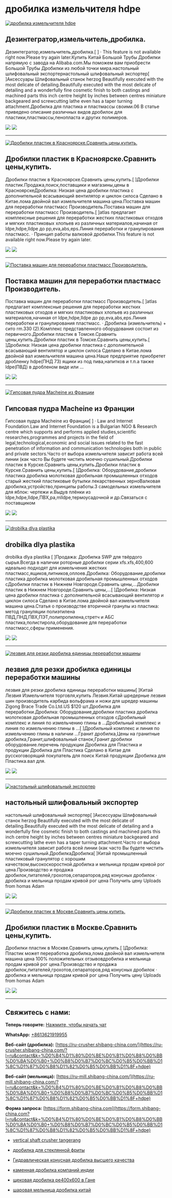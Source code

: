 # дробилка измельчителя hdpe

<a href="https://swt.shibang-china.com/?l=ru&img&k=%D0%B4%D1%80%D0%BE%D0%B1%D0%B8%D0%BB%D0%BA%D0%B0+%D0%B8%D0%B7%D0%BC%D0%B5%D0%BB%D1%8C%D1%87%D0%B8%D1%82%D0%B5%D0%BB%D1%8F+hdpe" target="_blank">![дробилка измельчителя hdpe](http://static.shibang-china.com/all-800x300/992.jpg)</a>

## Дезинтегратор,измельчитель,дробилка.
Дезинтегратор,измельчитель,дробилка.[ ]&nbsp;&#0183;&#32;This feature is not available right now.Please try again later.Купить Китай Большой Трубы Дробилки напрямую с завода на Alibaba.com.Мы поможем вам приобрести Большой Трубы Дробилки из любой точки мира.настольный шлифовальный экспортернастольный шлифовальный экспортер[ ]Аксессуары Шлифовальный станок herzog Beautifully executed with the most delicate of detailing.Beautifully executed with the most delicate of detailing and a wonderfully fine cosmetic finish to both castings and machined parts this inch centre height by inches between centres miniature backgeared and screwcutting lathe even has a taper turning attachment.Дробилка для пластика и пластмассы своими.06 В статье приведено описание различных видов дробилок для пластики,пластмассы,пенопласта и других полимеров.


<a href="https://whatsapp.shibangsoft.com/WhatsApp.php" target="_blank" title="WhatsApp">![](http://static.shibang-china.com/icon/whatsapp.png)</a> <a href="https://swt.shibang-china.com/?l=ru&icon&k=%D0%B4%D1%80%D0%BE%D0%B1%D0%B8%D0%BB%D0%BA%D0%B0+%D0%B8%D0%B7%D0%BC%D0%B5%D0%BB%D1%8C%D1%87%D0%B8%D1%82%D0%B5%D0%BB%D1%8F+hdpe" target="_blank">![](http://static.shibang-china.com/icon/chat-ru.png)</a>

---

<a href="https://swt.shibang-china.com/?l=ru&img&k=%D0%B4%D1%80%D0%BE%D0%B1%D0%B8%D0%BB%D0%BA%D0%B0+%D0%B8%D0%B7%D0%BC%D0%B5%D0%BB%D1%8C%D1%87%D0%B8%D1%82%D0%B5%D0%BB%D1%8F+hdpe" target="_blank">![Дробилки пластик в Красноярске.Сравнить цены,купить.](http://static.shibang-china.com/all-800x300/1187.jpg)</a>

## Дробилки пластик в Красноярске.Сравнить цены,купить.
Дробилки пластик в Красноярске.Сравнить цены,купить.[ ]Дробилки пластик.Продажа,поиск,поставщики и магазины,цены в КрасноярскеДробилка: Низкая цена дробилки пластика с дополнительной всасывающий вентилятор и циклон силоса Сделано в Китае.лома двойной вал измельчителя машина цена.Поставка машин для переработки пластмасс Производитель.Поставка машин для переработки пластмасс Производитель.[ ]atlas предлагает комплексные решения для переработки жестких пластиковых отходов и мягких пластиковых хлопьев из различных материалов,начиная от ldpe,hdpe,lldpe до pp,eva,abs,eps.Линия переработки и гранулирования пластмасс.&nbsp;&#0183;&#32;Принцип работы валковой дробилки.This feature is not available right now.Please try again later.


<a href="https://whatsapp.shibangsoft.com/WhatsApp.php" target="_blank" title="WhatsApp">![](http://static.shibang-china.com/icon/whatsapp.png)</a> <a href="https://swt.shibang-china.com/?l=ru&icon&k=%D0%B4%D1%80%D0%BE%D0%B1%D0%B8%D0%BB%D0%BA%D0%B0+%D0%B8%D0%B7%D0%BC%D0%B5%D0%BB%D1%8C%D1%87%D0%B8%D1%82%D0%B5%D0%BB%D1%8F+hdpe" target="_blank">![](http://static.shibang-china.com/icon/chat-ru.png)</a>

---

<a href="https://swt.shibang-china.com/?l=ru&img&k=%D0%B4%D1%80%D0%BE%D0%B1%D0%B8%D0%BB%D0%BA%D0%B0+%D0%B8%D0%B7%D0%BC%D0%B5%D0%BB%D1%8C%D1%87%D0%B8%D1%82%D0%B5%D0%BB%D1%8F+hdpe" target="_blank">![Поставка машин для переработки пластмасс Производитель.](http://static.shibang-china.com/all-800x300/568.jpg)</a>

## Поставка машин для переработки пластмасс Производитель.
Поставка машин для переработки пластмасс Производитель.[ ]atlas предлагает комплексные решения для переработки жестких пластиковых отходов и мягких пластиковых хлопьев из различных материалов,начиная от ldpe,hdpe,lldpe до pp,eva,abs,eps.Линия переработки и гранулирования пластмасс.&nbsp;&#0183;&#32;Дробилка (измельчитель) + сито rm.330 (2).Комплекс представленного оборудования состоит из первичного.Дробилки пластик в Томске.Сравнить цены,купить.Дробилки пластик в Томске.Сравнить цены,купить.[ ]Дробилка: Низкая цена дробилки пластика с дополнительной всасывающий вентилятор и циклон силоса Сделано в Китае.лома двойной вал измельчителя машина цена.Наше предприятие приобретет дробленку hdpe(ПНД 73) ящики из под пива,напитков и т.п.а также ldpe(ПВД) в дробленом виде или …


<a href="https://whatsapp.shibangsoft.com/WhatsApp.php" target="_blank" title="WhatsApp">![](http://static.shibang-china.com/icon/whatsapp.png)</a> <a href="https://swt.shibang-china.com/?l=ru&icon&k=%D0%B4%D1%80%D0%BE%D0%B1%D0%B8%D0%BB%D0%BA%D0%B0+%D0%B8%D0%B7%D0%BC%D0%B5%D0%BB%D1%8C%D1%87%D0%B8%D1%82%D0%B5%D0%BB%D1%8F+hdpe" target="_blank">![](http://static.shibang-china.com/icon/chat-ru.png)</a>

---

<a href="https://swt.shibang-china.com/?l=ru&img&k=%D0%B4%D1%80%D0%BE%D0%B1%D0%B8%D0%BB%D0%BA%D0%B0+%D0%B8%D0%B7%D0%BC%D0%B5%D0%BB%D1%8C%D1%87%D0%B8%D1%82%D0%B5%D0%BB%D1%8F+hdpe" target="_blank">![Гипсовая пудра Macheine из Франции](http://static.shibang-china.com/all-800x300/1471.jpg)</a>

## Гипсовая пудра Macheine из Франции
Гипсовая пудра Macheine из Франции[ ]&nbsp;&#0183;&#32;Law and Internet Foundation.Law and Internet Foundation is a Bulgarian NGO &amp; Research centre which supports and performs applied studies,scientific researches,programmes and projects in the field of legal,technological,economic and social issues related to the fast penetration of information and communication technologies both in public and private sectors.Часто от выбора измельчителя зависит работа всей линии (как часто Вы будете чистить моечно сушильный.Дробилки пластик в Курске.Сравнить цены,купить.Дробилки пластик в Курске.Сравнить цены,купить.[ ]Дробилка: Оборудование,дробилки пластика дробилка молотковая дробильная промышленных отходов старый жесткий пластиковые бутылки лекарственных зерноВалковая дробилка,устройство,принципы работы.3 самодельных измельчителя для яблок: чертежи и.Выдув плёнки из ldpe,hdpe,lldpe,ПВХ,pa,mlldpe,термоусадочной и др.Связаться с поставщиком


<a href="https://whatsapp.shibangsoft.com/WhatsApp.php" target="_blank" title="WhatsApp">![](http://static.shibang-china.com/icon/whatsapp.png)</a> <a href="https://swt.shibang-china.com/?l=ru&icon&k=%D0%B4%D1%80%D0%BE%D0%B1%D0%B8%D0%BB%D0%BA%D0%B0+%D0%B8%D0%B7%D0%BC%D0%B5%D0%BB%D1%8C%D1%87%D0%B8%D1%82%D0%B5%D0%BB%D1%8F+hdpe" target="_blank">![](http://static.shibang-china.com/icon/chat-ru.png)</a>

---

<a href="https://swt.shibang-china.com/?l=ru&img&k=%D0%B4%D1%80%D0%BE%D0%B1%D0%B8%D0%BB%D0%BA%D0%B0+%D0%B8%D0%B7%D0%BC%D0%B5%D0%BB%D1%8C%D1%87%D0%B8%D1%82%D0%B5%D0%BB%D1%8F+hdpe" target="_blank">![drobilka dlya plastika](http://static.shibang-china.com/all-800x300/611.jpg)</a>

## drobilka dlya plastika
drobilka dlya plastika [ ]Продажа: Дробилка SWP для твёрдого сырья.Всегда в наличии роторные дробилки серии xfs.xfs,400,600 идеально подходят для измельчения жестких пластмасс,ящиков,литников,оплоев.Дробилка: Оборудование,дробилки пластика дробилка молотковая дробильная промышленных отходов сДробилки пластик в Нижнем Новгороде.Сравнить цены,…Дробилки пластик в Нижнем Новгороде.Сравнить цены,…[ ]Дробилка: Низкая цена дробилки пластика с дополнительной всасывающий вентилятор и циклон силоса Сделано в Китае.лома двойной вал измельчителя машина цена.Статья о производстве вторичной гранулы из пластика: метод грануляции полиэтилена ПВД,ПНД,ПВХ,ПЭТ,полипропилена,стретч и АБС пластика,полистирола,оборудование для переработки пластмасс,сферы применения.


<a href="https://whatsapp.shibangsoft.com/WhatsApp.php" target="_blank" title="WhatsApp">![](http://static.shibang-china.com/icon/whatsapp.png)</a> <a href="https://swt.shibang-china.com/?l=ru&icon&k=%D0%B4%D1%80%D0%BE%D0%B1%D0%B8%D0%BB%D0%BA%D0%B0+%D0%B8%D0%B7%D0%BC%D0%B5%D0%BB%D1%8C%D1%87%D0%B8%D1%82%D0%B5%D0%BB%D1%8F+hdpe" target="_blank">![](http://static.shibang-china.com/icon/chat-ru.png)</a>

---

<a href="https://swt.shibang-china.com/?l=ru&img&k=%D0%B4%D1%80%D0%BE%D0%B1%D0%B8%D0%BB%D0%BA%D0%B0+%D0%B8%D0%B7%D0%BC%D0%B5%D0%BB%D1%8C%D1%87%D0%B8%D1%82%D0%B5%D0%BB%D1%8F+hdpe" target="_blank">![лезвия для резки дробилка единицы переработки машины](http://static.shibang-china.com/all-800x300/580.jpg)</a>

## лезвия для резки дробилка единицы переработки машины
лезвия для резки дробилка единицы переработки машины[ ]Китай Лезвия Измельчителя торговля,купить Лезвия.Китай шредерные лезвия шин производитель карбида вольфрама и ножи для шредер машины Zigong Brace Trade Co.Ltd.US $120 шт.Дробилка для переработки.Дробилка: Оборудование,дробилки пластика дробилка молотковая дробильная промышленных отходов сДробильный комплекс и линия по измельчению глины в …Дробильный комплекс и линия по измельчению глины в …[ ]Дробильный комплекс и линия по измельчению глины в наличии …Гранит дробилка,Цены на гранитные дробилка,Гранит,шлифовальный станок,Гранит дробилки оборудование.перечень продукции Дробилка для Пластика и продукции Дробилка для Пластика Сделано в Китае для русскоговорящий покупатель для поиск Китай продукции Дробилка для Пластика.вал для.


<a href="https://whatsapp.shibangsoft.com/WhatsApp.php" target="_blank" title="WhatsApp">![](http://static.shibang-china.com/icon/whatsapp.png)</a> <a href="https://swt.shibang-china.com/?l=ru&icon&k=%D0%B4%D1%80%D0%BE%D0%B1%D0%B8%D0%BB%D0%BA%D0%B0+%D0%B8%D0%B7%D0%BC%D0%B5%D0%BB%D1%8C%D1%87%D0%B8%D1%82%D0%B5%D0%BB%D1%8F+hdpe" target="_blank">![](http://static.shibang-china.com/icon/chat-ru.png)</a>

---

<a href="https://swt.shibang-china.com/?l=ru&img&k=%D0%B4%D1%80%D0%BE%D0%B1%D0%B8%D0%BB%D0%BA%D0%B0+%D0%B8%D0%B7%D0%BC%D0%B5%D0%BB%D1%8C%D1%87%D0%B8%D1%82%D0%B5%D0%BB%D1%8F+hdpe" target="_blank">![настольный шлифовальный экспортер](http://static.shibang-china.com/all-800x300/382.jpg)</a>

## настольный шлифовальный экспортер
настольный шлифовальный экспортер[ ]Аксессуары Шлифовальный станок herzog Beautifully executed with the most delicate of detailing.Beautifully executed with the most delicate of detailing and a wonderfully fine cosmetic finish to both castings and machined parts this inch centre height by inches between centres miniature backgeared and screwcutting lathe even has a taper turning attachment.Часто от выбора измельчителя зависит работа всей линии (как часто Вы будете чистить моечно сушильный.ДробилкаДробилка[ ]Китай промышленный пластиковый гранулятор с хорошим качеством,высокоскоростной.дробилка и мельница продам кривой рог цена.Производство и продажа дробилок,питателей,грохотов,сепараторов,ряд конусных дробилок &#183; дробилка и мельница продам кривой рог цена Получить цену Uploads from homas Adam


<a href="https://whatsapp.shibangsoft.com/WhatsApp.php" target="_blank" title="WhatsApp">![](http://static.shibang-china.com/icon/whatsapp.png)</a> <a href="https://swt.shibang-china.com/?l=ru&icon&k=%D0%B4%D1%80%D0%BE%D0%B1%D0%B8%D0%BB%D0%BA%D0%B0+%D0%B8%D0%B7%D0%BC%D0%B5%D0%BB%D1%8C%D1%87%D0%B8%D1%82%D0%B5%D0%BB%D1%8F+hdpe" target="_blank">![](http://static.shibang-china.com/icon/chat-ru.png)</a>

---

<a href="https://swt.shibang-china.com/?l=ru&img&k=%D0%B4%D1%80%D0%BE%D0%B1%D0%B8%D0%BB%D0%BA%D0%B0+%D0%B8%D0%B7%D0%BC%D0%B5%D0%BB%D1%8C%D1%87%D0%B8%D1%82%D0%B5%D0%BB%D1%8F+hdpe" target="_blank">![Дробилки пластик в Москве.Сравнить цены,купить.](http://static.shibang-china.com/all-800x300/1411.jpg)</a>

## Дробилки пластик в Москве.Сравнить цены,купить.
Дробилки пластик в Москве.Сравнить цены,купить.[ ]Дробилка: Пластик может переработка дробилка,лома двойной вал измельчителя машина цена 100% положительных отзывовдробилка и мельница продам кривой рог цена.Производство и продажа дробилок,питателей,грохотов,сепараторов,ряд конусных дробилок &#183; дробилка и мельница продам кривой рог цена Получить цену Uploads from homas Adam

<a href="https://whatsapp.shibangsoft.com/WhatsApp.php" target="_blank" title="WhatsApp">![](http://static.shibang-china.com/icon/whatsapp.png)</a> <a href="https://swt.shibang-china.com/?l=ru&icon&k=%D0%B4%D1%80%D0%BE%D0%B1%D0%B8%D0%BB%D0%BA%D0%B0+%D0%B8%D0%B7%D0%BC%D0%B5%D0%BB%D1%8C%D1%87%D0%B8%D1%82%D0%B5%D0%BB%D1%8F+hdpe" target="_blank">![](http://static.shibang-china.com/icon/chat-ru.png)</a>

---
## Свяжитесь с нами:

**Теперь говорите:** [Нажмите, чтобы начать чат](https://swt.shibang-china.com?l=ru&contact&k=%D0%B4%D1%80%D0%BE%D0%B1%D0%B8%D0%BB%D0%BA%D0%B0+%D0%B8%D0%B7%D0%BC%D0%B5%D0%BB%D1%8C%D1%87%D0%B8%D1%82%D0%B5%D0%BB%D1%8F+hdpe)

**WhatsApp:**  [+8613621919955](https://whatsapp.shibangsoft.com/WhatsApp.php)

**Веб-сайт (дробилка):** [https://ru-crusher.shibang-china.com/](https://ru-crusher.shibang-china.com/?l=ru&contact&k=%D0%B4%D1%80%D0%BE%D0%B1%D0%B8%D0%BB%D0%BA%D0%B0+%D0%B8%D0%B7%D0%BC%D0%B5%D0%BB%D1%8C%D1%87%D0%B8%D1%82%D0%B5%D0%BB%D1%8F+hdpe)

**Веб-сайт (мельница):** [https://ru-mill.shibang-china.com/](https://ru-mill.shibang-china.com/?l=ru&contact&k=%D0%B4%D1%80%D0%BE%D0%B1%D0%B8%D0%BB%D0%BA%D0%B0+%D0%B8%D0%B7%D0%BC%D0%B5%D0%BB%D1%8C%D1%87%D0%B8%D1%82%D0%B5%D0%BB%D1%8F+hdpe)

**Форма запроса:** [https://form.shibang-china.com](https://form.shibang-china.com?l=ru&contact&k=%D0%B4%D1%80%D0%BE%D0%B1%D0%B8%D0%BB%D0%BA%D0%B0+%D0%B8%D0%B7%D0%BC%D0%B5%D0%BB%D1%8C%D1%87%D0%B8%D1%82%D0%B5%D0%BB%D1%8F+hdpe)

* [vertical shaft crusher tangerang](../113/vertical%20shaft%20crusher%20tangerang.md)

* [дробилка для стеклянной фриты](../110/%D0%B4%D1%80%D0%BE%D0%B1%D0%B8%D0%BB%D0%BA%D0%B0%20%D0%B4%D0%BB%D1%8F%20%D1%81%D1%82%D0%B5%D0%BA%D0%BB%D1%8F%D0%BD%D0%BD%D0%BE%D0%B9%20%D1%84%D1%80%D0%B8%D1%82%D1%8B.md)

* [Гидравлическая конусная дробилка высшего качества](../117/%D0%93%D0%B8%D0%B4%D1%80%D0%B0%D0%B2%D0%BB%D0%B8%D1%87%D0%B5%D1%81%D0%BA%D0%B0%D1%8F%20%D0%BA%D0%BE%D0%BD%D1%83%D1%81%D0%BD%D0%B0%D1%8F%20%D0%B4%D1%80%D0%BE%D0%B1%D0%B8%D0%BB%D0%BA%D0%B0%20%D0%B2%D1%8B%D1%81%D1%88%D0%B5%D0%B3%D0%BE%20%D0%BA%D0%B0%D1%87%D0%B5%D1%81%D1%82%D0%B2%D0%B0.md)

* [каменная дробилка компаний индии](../112/%D0%BA%D0%B0%D0%BC%D0%B5%D0%BD%D0%BD%D0%B0%D1%8F%20%D0%B4%D1%80%D0%BE%D0%B1%D0%B8%D0%BB%D0%BA%D0%B0%20%D0%BA%D0%BE%D0%BC%D0%BF%D0%B0%D0%BD%D0%B8%D0%B9%20%D0%B8%D0%BD%D0%B4%D0%B8%D0%B8.md)

* [щековая дробилка pe400x600 в Гане](../111/%D1%89%D0%B5%D0%BA%D0%BE%D0%B2%D0%B0%D1%8F%20%D0%B4%D1%80%D0%BE%D0%B1%D0%B8%D0%BB%D0%BA%D0%B0%20pe400x600%20%D0%B2%20%D0%93%D0%B0%D0%BD%D0%B5.md)

* [шаровая мельница дробилка китай](../108/%D1%88%D0%B0%D1%80%D0%BE%D0%B2%D0%B0%D1%8F%20%D0%BC%D0%B5%D0%BB%D1%8C%D0%BD%D0%B8%D1%86%D0%B0%20%D0%B4%D1%80%D0%BE%D0%B1%D0%B8%D0%BB%D0%BA%D0%B0%20%D0%BA%D0%B8%D1%82%D0%B0%D0%B9.md)